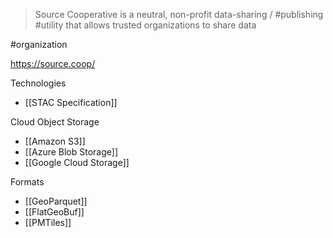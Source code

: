 > Source Cooperative is a neutral, non-profit data-sharing / #publishing #utility that allows trusted organizations to share data

#organization

https://source.coop/

Technologies
- [[STAC Specification]]

Cloud Object Storage
- [[Amazon S3]]
- [[Azure Blob Storage]]
- [[Google Cloud Storage]]

Formats
- [[GeoParquet]]
- [[FlatGeoBuf]]
- [[PMTiles]]